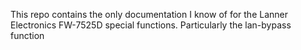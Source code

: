 This repo contains the only documentation I know of for the Lanner Electronics
FW-7525D special functions. Particularly the lan-bypass function
